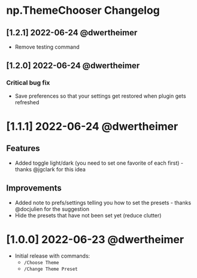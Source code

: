 # np.ThemeChooser Changelog

## [1.2.1] 2022-06-24 @dwertheimer
- Remove testing command 

## [1.2.0] 2022-06-24 @dwertheimer
### Critical bug fix
- Save preferences so that your settings get restored when plugin gets refreshed

# [1.1.1] 2022-06-24 @dwertheimer
## Features
- Added toggle light/dark (you need to set one favorite of each first) - thanks @jgclark for this idea

## Improvements
- Added note to prefs/settings telling you how to set the presets - thanks @docjulien for the suggestion
- Hide the presets that have not been set yet (reduce clutter)

# [1.0.0] 2022-06-23 @dwertheimer
- Initial release with commands:
  - `/Choose Theme`
  - `/Change Theme Preset`
